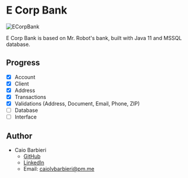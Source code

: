 # E Corp Bank
![ECorpBank](https://user-images.githubusercontent.com/70986039/147843430-782115f4-f12e-4518-a60a-fd0598d80cc5.png)

E Corp Bank is based on Mr. Robot's bank, built with Java 11 and MSSQL database.

## Progress
- [x]  Account
- [x]  Client
- [x]  Address
- [x]  Transactions
- [x]  Validations (Address, Document, Email, Phone, ZIP)
- [ ]  Database
- [ ]  Interface

## **Author**
- Caio Barbieri
    - [GitHub](https://github.com/caiolombello)
    - [LinkedIn](https://br.linkedin.com/in/caiolvbarbieri)
    - Email: caiolvbarbieri@pm.me
